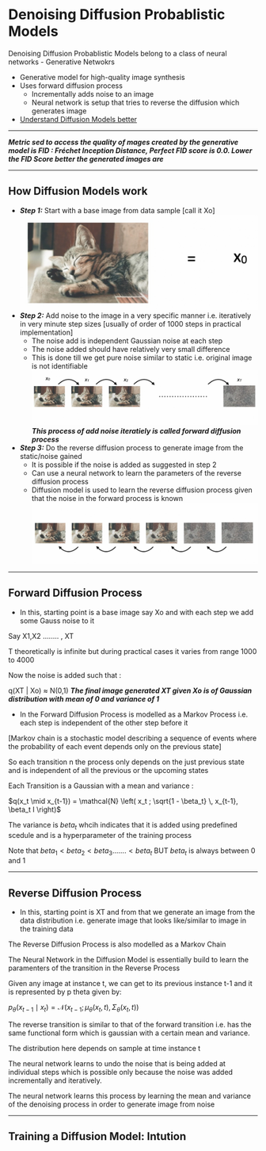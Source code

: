 # Denoising Diffusion Probablistic Models

Denoising Diffusion Probablistic Models belong to a class of neural networks - Generative Netwokrs

- Generative model for high-quality image synthesis
- Uses forward diffusion process
    - Incrementally adds noise to an image
    - Neural network is setup that tries to reverse the diffusion which generates image
- [Understand Diffusion Models better](https://arxiv.org/pdf/2006.11239)

---

***Metric sed to access the quality of mages created by the generative model is FID : Fréchet Inception Distance, Perfect FID score is 0.0. Lower the FID Score better the generated images are***

---

## How Diffusion Models work

- ***Step 1:*** Start with a base image from data sample [call it Xo]
![step 1 of how diffusion models work](images/step1.png)
- ***Step 2:*** Add noise to the image in a very specific manner i.e. iteratively in very minute step sizes [usually of order of 1000 steps in practical implementation]
    - The noise add is independent Gaussian noise at each step
    - The noise added should have relatively very small difference
    - This is done till we get pure noise similar to static i.e. original image is not identifiable
![step 2 of how diffusion models work](images/step2.png)
***This process of add noise iteratiely is called forward diffusion process***
- ***Step 3:*** Do the reverse diffusion process to generate image from the static/noise gained
    - It is possible if the noise is added as suggested in step 2
    - Can use a neural network to learn the parameters of the reverse diffusion process
    - Diffusion model is used to learn the reverse diffusion process given that the noise in the forward process is known
![step 3 of how diffusion models work](images/step3.png)

---

## Forward Diffusion Process

- In this, starting point is a base image say Xo and with each step we add some Gauss noise to it

Say X1,X2 ........ , XT

T theoretically is infinite but during practical cases it varies from range 1000 to 4000

Now the noise is added such that : 

q(XT | Xo) ≈ N(0,1) ***The final image generated XT given Xo is of Gaussian distribution with mean of 0 and variance of 1***

- In the Forward Diffusion Process is modelled as a Markov Process i.e. each step is independent of the other step before it

[Markov chain is a stochastic model describing a sequence of events where the probability of each event depends only on the previous state]

So each transition n the process only depends on the just previous state and is independent of all the previous or the upcoming states

Each Transition is a Gaussian with a mean and variance : 

$q(x_t \mid x_{t-1}) = \mathcal{N} \left( x_t ; \sqrt{1 - \beta_t} \, x_{t-1}, \beta_t I \right)$

The variance is $beta_t$ whcih indicates that it is added using predefined scedule and is a hyperparameter of the training process

Note that $beta_1 < beta_2 < beta_3 ....... < beta_t$  BUT $beta_t$ is always between 0 and 1

---

## Reverse Diffusion Process

- In this, starting point is XT and from that we generate an image from the data distribution i.e. generate image that looks like/similar to image in the training data

The Reverse Diffusion Process is also modelled as a Markov Chain

The Neural Network in the Diffusion Model is essentially build to learn the paramenters of the transition in the Reverse Process

Given any image at instance t, we can get to its previous instance t-1 and it is represented by p theta given by: 

$p_{\theta}(x_{t-1} \mid x_t) = \mathcal{N} \left( x_{t-1} ; \mu_{\theta}(x_t, t), \Sigma_{\theta}(x_t, t) \right)$

The reverse transition is similar to that of the forward transition i.e. has the same functional form which is gaussian with a certain mean and variance.

The distribution here depends on sample at time instance t 

The neural network learns to undo the noise that is being added at individual steps which is possible only because the noise was added incrementally and iteratively.

The neural network learns this process by learning the mean and variance of the denoising process in order to generate image from noise

---

## Training a Diffusion Model: Intution


